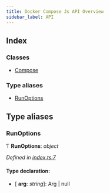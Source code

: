 ```yaml
---
title: Docker Compose Js API Overview
sidebar_label: API
---
```


## Index

### Classes

* [Compose](classes/compose.md)

### Type aliases

* [RunOptions](overview.md#runoptions)

## Type aliases

###  RunOptions

Ƭ **RunOptions**: *object*

*Defined in [index.ts:7](https://github.com/terascope/teraslice/blob/653cf7530/packages/docker-compose-js/src/index.ts#L7)*

#### Type declaration:

* \[ **arg**: *string*\]: Arg | null
